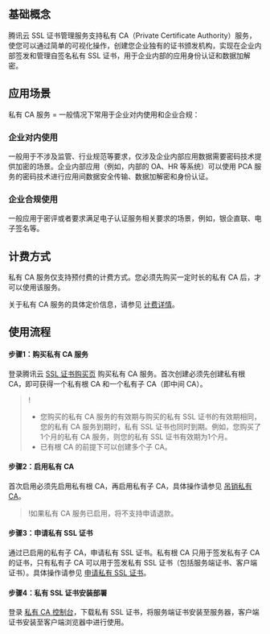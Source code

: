 ## 基础概念
腾讯云 SSL 证书管理服务支持私有 CA（Private Certificate Authority）服务，使您可以通过简单的可视化操作，创建您企业独有的证书颁发机构，实现在企业内部签发和管理自签名私有 SSL 证书，用于企业内部的应用身份认证和数据加解密。

## 应用场景
私有 CA 服务 = 一般情况下常用于企业对内使用和企业合规：

### 企业对内使用
一般用于不涉及监管、行业规范等要求，仅涉及企业内部应用数据需要密码技术提供加密的场景。企业内部应用（例如，内部的 OA、HR 等系统）可以使用 PCA 服务的密码技术进行应用间数据安全传输、数据加解密和身份认证。

### 企业合规使用
一般应用于密评或者要求满足电子认证服务相关要求的场景，例如，银企直联、电子签名等。

## 计费方式
私有 CA 服务仅支持预付费的计费方式。您必须先购买一定时长的私有 CA 后，才可以使用该服务。

关于私有 CA 服务的具体定价信息，请参见 [计费详情](https://cloud.tencent.com/document/product/400/7994)。

## 使用流程

#### 步骤1：购买私有 CA 服务
登录腾讯云 [SSL 证书购买页](https://buy.cloud.tencent.com/ssl?tab=privateCA) 购买私有 CA 服务。首次创建必须先创建私有根 CA，即可获得一个私有根 CA 和一个私有子 CA（即中间 CA）。

>!
>- 您购买的私有 CA 服务的有效期与购买的私有 SSL 证书的有效期相同，您的私有 CA 服务到期时，私有 SSL 证书也同时到期。例如，您购买了1个月的私有 CA 服务，则您的私有 SSL 证书有效期为1个月。
>- 已有根 CA 的前提下可以创建多个子 CA。


#### 步骤2：启用私有 CA
首次启用必须先启用私有根 CA，再启用私有子 CA，具体操作请参见 [吊销私有 CA]()。
>!如果私有 CA 服务已启用，将不支持申请退款。

#### 步骤3：申请私有 SSL 证书
通过已启用的私有子 CA，申请私有 SSL 证书。私有根 CA 只用于签发私有子 CA 的证书，只有私有子 CA 可以用于签发私有 SSL 证书（包括服务端证书、客户端证书）。具体操作请参见 [申请私有 SSL 证书](https://cloud.tencent.com/document/product/400/72334)。


#### 步骤4：私有 SSL 证书安装部署
登录 [私有 CA 控制台](https://console.cloud.tencent.com/private-ca)，下载私有 SSL 证书，将服务端证书安装至服务器，客户端证书安装至客户端浏览器中进行使用。


